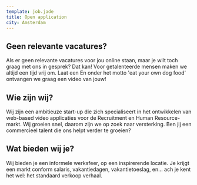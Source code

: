 ```yaml
---
template: job.jade
title: Open application
city: Amsterdam
---
```


## Geen relevante vacatures?

Als er geen relevante vacatures voor jou online staan, maar je wilt toch graag met ons in gesprek? Dat kan! Voor getalenteerde mensen maken we altijd een tijd vrij om. Laat een 
En onder het motto 'eat your own dog food' ontvangen we graag een video van jouw!

## Wie zijn wij?

Wij zijn een ambitieuze start-up die zich specialiseert in het ontwikkelen van web-based video applicaties voor de Recruitment en Human Resource-markt. Wij groeien snel, daarom zijn we op zoek naar versterking. Ben jij een commercieel talent die ons helpt verder te groeien?

## Wat bieden wij je?

Wij bieden je een informele werksfeer, op een inspirerende locatie. Je krijgt een markt conform salaris, vakantiedagen, vakantietoeslag, en… ach je kent het wel: het standaard verkoop verhaal.